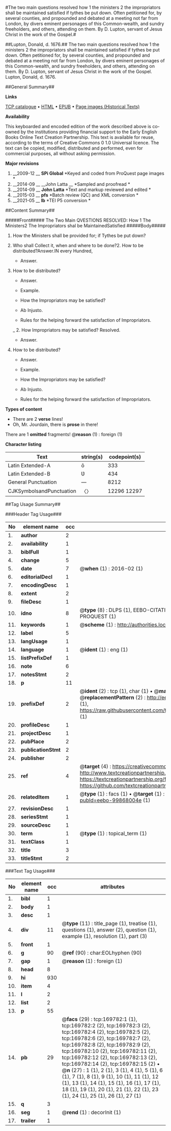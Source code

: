 #The two main questions resolved how 1 the ministers 2 the impropriators shall be maintained satisfied if tythes be put down. Often petitioned for, by several counties, and propounded and debated at a meeting not far from London, by divers eminent personages of this Common-wealth, and sundry freeholders, and others, attending on them. By D. Lupton, servant of Jesus Christ in the work of the Gospel.#

##Lupton, Donald, d. 1676.##
The two main questions resolved how 1 the ministers 2 the impropriators shall be maintained satisfied if tythes be put down. Often petitioned for, by several counties, and propounded and debated at a meeting not far from London, by divers eminent personages of this Common-wealth, and sundry freeholders, and others, attending on them. By D. Lupton, servant of Jesus Christ in the work of the Gospel.
Lupton, Donald, d. 1676.

##General Summary##

**Links**

[TCP catalogue](http://www.ota.ox.ac.uk/tcp/)  • 
[HTML](http://tei.it.ox.ac.uk/tcp/Texts-HTML/free/A88/A88652.html)  • 
[EPUB](http://tei.it.ox.ac.uk/tcp/Texts-EPUB/free/A88/A88652.epub) • 
[Page images (Historical Texts)](https://historicaltexts.jisc.ac.uk/eebo-99868004e)

**Availability**

This keyboarded and encoded edition of the work described above is co-owned by the
    institutions providing financial support to the Early English Books Online Text Creation
    Partnership. This text is available for reuse, according to the terms of  Creative Commons 0 1.0 Universal
    licence. The text can be copied, modified, distributed and performed, even for commercial
    purposes, all without asking permission.

**Major revisions**

1. __2009-12 __ __SPi Global__ *Keyed and coded from ProQuest page images *
1. __2014-09 __ __John Latta __ *Sampled and proofread *
1. __2014-09 __ __John Latta__ *Text and markup reviewed and edited *
1. __2015-03 __ __pfs__ *Batch review (QC) and XML conversion *
1. __2021-05 __ __lb__ *TEI P5 conversion *

##Content Summary##

#####Front#####
The Two Main QVESTIONS RESOLVED: How
1 The Ministers2 The Impropriators shal be
MaintainedSatisfied 
#####Body#####

1. How the Ministers shall be provided for; if Tythes be put down?
1. Who shall Collect it, when and where to be done?2. How to be distributed?Answer.IN every Hundred,
      * Answer.
2. How to be distributed?
      * Answer.

      * Example.

      * How the Impropriators may be satisfied?

      * Ab Injusto.

      * Rules for the helping forward the satisfaction of Impropriators.

    _ 2. How Impropriators may be satisfied? Resolved.

      * Answer.
2. How to be distributed?
      * Answer.

      * Example.

      * How the Impropriators may be satisfied?

      * Ab Injusto.

      * Rules for the helping forward the satisfaction of Impropriators.

**Types of content**

  * There are 2 **verse** lines!
  * Oh, Mr. Jourdain, there is **prose** in there!

There are 1 **omitted** fragments! 
 @__reason__ (1) : foreign (1)

**Character listing**


|Text|string(s)|codepoint(s)|
|---|---|---|
|Latin Extended-A|ō|333|
|Latin Extended-B|Ʋ|434|
|General Punctuation|—|8212|
|CJKSymbolsandPunctuation|〈〉|12296 12297|

##Tag Usage Summary##

###Header Tag Usage###

|No|element name|occ|attributes|
|---|---|---|---|
|1.|__author__|2||
|2.|__availability__|1||
|3.|__biblFull__|1||
|4.|__change__|5||
|5.|__date__|7| @__when__ (1) : 2016-02 (1)|
|6.|__editorialDecl__|1||
|7.|__encodingDesc__|1||
|8.|__extent__|2||
|9.|__fileDesc__|1||
|10.|__idno__|8| @__type__ (8) : DLPS (1), EEBO-CITATION (1), VID (1), EEBO-PROQUEST (1), STC (3), PROQUEST (1)|
|11.|__keywords__|1| @__scheme__ (1) : http://authorities.loc.gov/ (1)|
|12.|__label__|5||
|13.|__langUsage__|1||
|14.|__language__|1| @__ident__ (1) : eng (1)|
|15.|__listPrefixDef__|1||
|16.|__note__|6||
|17.|__notesStmt__|2||
|18.|__p__|11||
|19.|__prefixDef__|2| @__ident__ (2) : tcp (1), char (1)  •  @__matchPattern__ (2) : ([0-9\-]+):([0-9IVX]+) (1), (.+) (1)  •  @__replacementPattern__ (2) : http://eebo.chadwyck.com/downloadtiff?vid=$1&page=$2 (1), https://raw.githubusercontent.com/textcreationpartnership/Texts/master/tcpchars.xml#$1 (1)|
|20.|__profileDesc__|1||
|21.|__projectDesc__|1||
|22.|__pubPlace__|2||
|23.|__publicationStmt__|2||
|24.|__publisher__|2||
|25.|__ref__|4| @__target__ (4) : https://creativecommons.org/publicdomain/zero/1.0/ (1), http://www.textcreationpartnership.org/docs/. (1), https://textcreationpartnership.org/faq/#faq05 (1), https://github.com/textcreationpartnership (1)|
|26.|__relatedItem__|1| @__type__ (1) : facs (1)  •  @__target__ (1) : https://data.historicaltexts.jisc.ac.uk/view?pubId=eebo-99868004e (1)|
|27.|__revisionDesc__|1||
|28.|__seriesStmt__|1||
|29.|__sourceDesc__|1||
|30.|__term__|1| @__type__ (1) : topical_term (1)|
|31.|__textClass__|1||
|32.|__title__|3||
|33.|__titleStmt__|2||


###Text Tag Usage###

|No|element name|occ|attributes|
|---|---|---|---|
|1.|__bibl__|1||
|2.|__body__|1||
|3.|__desc__|1||
|4.|__div__|11| @__type__ (11) : title_page (1), treatise (1), questions (1), answer (2), question (1), example (1), resolution (1), part (3)|
|5.|__front__|1||
|6.|__g__|90| @__ref__ (90) : char:EOLhyphen (90)|
|7.|__gap__|1| @__reason__ (1) : foreign (1)|
|8.|__head__|8||
|9.|__hi__|930||
|10.|__item__|4||
|11.|__l__|2||
|12.|__list__|2||
|13.|__p__|55||
|14.|__pb__|29| @__facs__ (29) : tcp:169782:1 (1), tcp:169782:2 (2), tcp:169782:3 (2), tcp:169782:4 (2), tcp:169782:5 (2), tcp:169782:6 (2), tcp:169782:7 (2), tcp:169782:8 (2), tcp:169782:9 (2), tcp:169782:10 (2), tcp:169782:11 (2), tcp:169782:12 (2), tcp:169782:13 (2), tcp:169782:14 (2), tcp:169782:15 (2)  •  @__n__ (27) : 1 (1), 2 (1), 3 (1), 4 (1), 5 (1), 6 (1), 7 (1), 8 (1), 9 (1), 10 (1), 11 (1), 12 (1), 13 (1), 14 (1), 15 (1), 16 (1), 17 (1), 18 (1), 19 (1), 20 (1), 21 (1), 22 (1), 23 (1), 24 (1), 25 (1), 26 (1), 27 (1)|
|15.|__q__|3||
|16.|__seg__|1| @__rend__ (1) : decorInit (1)|
|17.|__trailer__|1||
